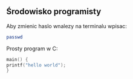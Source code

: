 ##  Środowisko programisty

Aby zmienic haslo wnalezy na terminalu wpisac:
```sh
passwd
```


Prosty program w C:

```c
main() {
printf("hello world");
}

